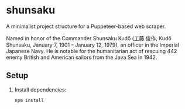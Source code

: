# shunsaku
A minimalist project structure for a Puppeteer-based web scraper.

Named in honor of the Commander Shunsaku Kudō (工藤 俊作, Kudō Shunsaku, January 7, 1901 – January 12, 1979), an officer in the Imperial Japanese Navy. He is notable for the humanitarian act of rescuing 442 enemy British and American sailors from the Java Sea in 1942. 

## Setup

1. Install dependencies:
   ```sh
   npm install
